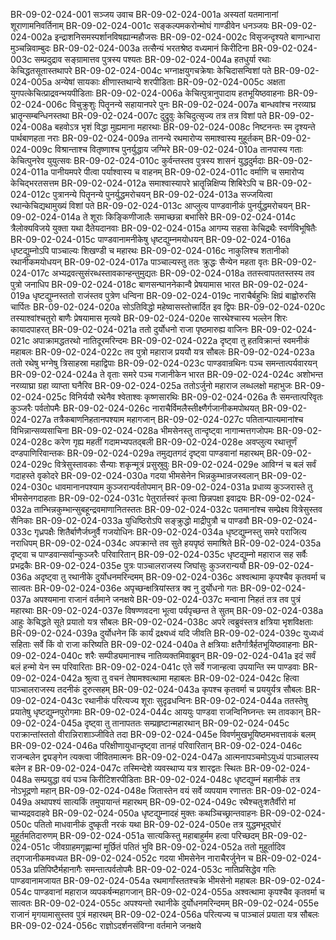 BR-09-02-024-001	सञ्जय उवाच
BR-09-02-024-001a	अस्यतां यतमानानां शूराणामनिवर्तिनाम्
BR-09-02-024-001c	सङ्कल्पमकरोन्मोघं गाण्डीवेन धनञ्जयः
BR-09-02-024-002a	इन्द्राशनिसमस्पर्शानविषह्यान्महौजसः
BR-09-02-024-002c	विसृजन्दृश्यते बाणान्धारा मुञ्चन्निवाम्बुदः
BR-09-02-024-003a	तत्सैन्यं भरतश्रेष्ठ वध्यमानं किरीटिना
BR-09-02-024-003c	सम्प्रदुद्राव सङ्ग्रामात्तव पुत्रस्य पश्यतः
BR-09-02-024-004a	हतधुर्या रथाः केचिद्धतसूतास्तथापरे
BR-09-02-024-004c	भग्नाक्षयुगचक्रेषाः केचिदासन्विशां पते
BR-09-02-024-005a	अन्येषां सायकाः क्षीणास्तथान्ये शरपीडिताः
BR-09-02-024-005c	अक्षता युगपत्केचित्प्राद्रवन्भयपीडिताः
BR-09-02-024-006a	केचित्पुत्रानुपादाय हतभूयिष्ठवाहनाः
BR-09-02-024-006c	विचुक्रुशुः पितॄनन्ये सहायानपरे पुनः
BR-09-02-024-007a	बान्धवांश्च नरव्याघ्र भ्रातॄन्सम्बन्धिनस्तथा
BR-09-02-024-007c	दुद्रुवुः केचिदुत्सृज्य तत्र तत्र विशां पते
BR-09-02-024-008a	बहवोऽत्र भृशं विद्धा मुह्यमाना महारथाः
BR-09-02-024-008c	निष्टनन्तः स्म दृश्यन्ते पार्थबाणहता नराः
BR-09-02-024-009a	तानन्ये रथमारोप्य समाश्वास्य मुहूर्तकम्
BR-09-02-024-009c	विश्रान्ताश्च वितृष्णाश्च पुनर्युद्धाय जग्मिरे
BR-09-02-024-010a	तानपास्य गताः केचित्पुनरेव युयुत्सवः
BR-09-02-024-010c	कुर्वन्तस्तव पुत्रस्य शासनं युद्धदुर्मदाः
BR-09-02-024-011a	पानीयमपरे पीत्वा पर्याश्वास्य च वाहनम्
BR-09-02-024-011c	वर्माणि च समारोप्य केचिद्भरतसत्तम
BR-09-02-024-012a	समाश्वास्यापरे भ्रातॄन्निक्षिप्य शिबिरेऽपि च
BR-09-02-024-012c	पुत्रानन्ये पितॄनन्ये पुनर्युद्धमरोचयन्
BR-09-02-024-013a	सज्जयित्वा रथान्केचिद्यथामुख्यं विशां पते
BR-09-02-024-013c	आप्लुत्य पाण्डवानीकं पुनर्युद्धमरोचयन्
BR-09-02-024-014a	ते शूराः किङ्किणीजालैः समाच्छन्ना बभासिरे
BR-09-02-024-014c	त्रैलोक्यविजये युक्ता यथा दैतेयदानवाः
BR-09-02-024-015a	आगम्य सहसा केचिद्रथैः स्वर्णविभूषितैः
BR-09-02-024-015c	पाण्डवानामनीकेषु धृष्टद्युम्नमयोधयन्
BR-09-02-024-016a	धृष्टद्युम्नोऽपि पाञ्चाल्यः शिखण्डी च महारथः
BR-09-02-024-016c	नाकुलिश्च शतानीको रथानीकमयोधयन्
BR-09-02-024-017a	पाञ्चाल्यस्तु ततः क्रुद्धः सैन्येन महता वृतः
BR-09-02-024-017c	अभ्यद्रवत्सुसंरब्धस्तावकान्हन्तुमुद्यतः
BR-09-02-024-018a	ततस्त्वापततस्तस्य तव पुत्रो जनाधिप
BR-09-02-024-018c	बाणसन्घाननेकान्वै प्रेषयामास भारत
BR-09-02-024-019a	धृष्टद्युम्नस्ततो राजंस्तव पुत्रेण धन्विना
BR-09-02-024-019c	नाराचैर्बहुभिः क्षिप्रं बाह्वोरुरसि चार्पितः
BR-09-02-024-020a	सोऽतिविद्धो महेष्वासस्तोत्त्रार्दित इव द्विपः
BR-09-02-024-020c	तस्याश्वांश्चतुरो बाणैः प्रेषयामास मृत्यवे
BR-09-02-024-020e	सारथेश्चास्य भल्लेन शिरः कायादपाहरत्
BR-09-02-024-021a	ततो दुर्योधनो राजा पृष्ठमारुह्य वाजिनः
BR-09-02-024-021c	अपाक्रामद्धतरथो नातिदूरमरिन्दमः
BR-09-02-024-022a	दृष्ट्वा तु हतविक्रान्तं स्वमनीकं महाबलः
BR-09-02-024-022c	तव पुत्रो महाराज प्रययौ यत्र सौबलः
BR-09-02-024-023a	ततो रथेषु भग्नेषु त्रिसाहस्रा महाद्विपाः
BR-09-02-024-023c	पाण्डवान्रथिनः पञ्च समन्तात्पर्यवारयन्
BR-09-02-024-024a	ते वृताः समरे पञ्च गजानीकेन भारत
BR-09-02-024-024c	अशोभन्त नरव्याघ्रा ग्रहा व्याप्ता घनैरिव
BR-09-02-024-025a	ततोऽर्जुनो महाराज लब्धलक्षो महाभुजः
BR-09-02-024-025c	विनिर्ययौ रथेनैव श्वेताश्वः कृष्णसारथिः
BR-09-02-024-026a	तैः समन्तात्परिवृतः कुञ्जरैः पर्वतोपमैः
BR-09-02-024-026c	नाराचैर्विमलैस्तीक्ष्णैर्गजानीकमपोथयत्
BR-09-02-024-027a	तत्रैकबाणनिहतानपश्याम महागजान्
BR-09-02-024-027c	पतितान्पात्यमानांश्च विभिन्नान्सव्यसाचिना
BR-09-02-024-028a	भीमसेनस्तु तान्दृष्ट्वा नागान्मत्तगजोपमः
BR-09-02-024-028c	करेण गृह्य महतीं गदामभ्यपतद्बली
BR-09-02-024-028e	अवप्लुत्य रथात्तूर्णं दण्डपाणिरिवान्तकः
BR-09-02-024-029a	तमुद्यतगदं दृष्ट्वा पाण्डवानां महारथम्
BR-09-02-024-029c	वित्रेसुस्तावकाः सैन्याः शकृन्मूत्रं प्रसुस्रुवुः
BR-09-02-024-029e	आविग्नं च बलं सर्वं गदाहस्ते वृकोदरे
BR-09-02-024-030a	गदया भीमसेनेन भिन्नकुम्भान्रजस्वलान्
BR-09-02-024-030c	धावमानानपश्याम कुञ्जरान्पर्वतोपमान्
BR-09-02-024-031a	प्रधाव्य कुञ्जरास्ते तु भीमसेनगदाहताः
BR-09-02-024-031c	पेतुरार्तस्वरं कृत्वा छिन्नपक्षा इवाद्रयः
BR-09-02-024-032a	तान्भिन्नकुम्भान्सुबहून्द्रवमाणानितस्ततः
BR-09-02-024-032c	पतमानांश्च सम्प्रेक्ष्य वित्रेसुस्तव सैनिकाः
BR-09-02-024-033a	युधिष्ठिरोऽपि सङ्क्रुद्धो माद्रीपुत्रौ च पाण्डवौ
BR-09-02-024-033c	गृध्रपक्षैः शितैर्बाणैर्जघ्नुर्वै गजयोधिनः
BR-09-02-024-034a	धृष्टद्युम्नस्तु समरे पराजित्य नराधिपम्
BR-09-02-024-034c	अपक्रान्ते तव सुते हयपृष्ठं समाश्रिते
BR-09-02-024-035a	दृष्ट्वा च पाण्डवान्सर्वान्कुञ्जरैः परिवारितान्
BR-09-02-024-035c	धृष्टद्युम्नो महाराज सह सर्वैः प्रभद्रकैः
BR-09-02-024-035e	पुत्रः पाञ्चालराजस्य जिघांसुः कुञ्जरान्ययौ
BR-09-02-024-036a	अदृष्ट्वा तु रथानीके दुर्योधनमरिन्दमम्
BR-09-02-024-036c	अश्वत्थामा कृपश्चैव कृतवर्मा च सात्वतः
BR-09-02-024-036e	अपृच्छन्क्षत्रियांस्तत्र क्व नु दुर्योधनो गतः
BR-09-02-024-037a	अपश्यमाना राजानं वर्तमाने जनक्षये
BR-09-02-024-037c	मन्वाना निहतं तत्र तव पुत्रं महारथाः
BR-09-02-024-037e	विषण्णवदना भूत्वा पर्यपृच्छन्त ते सुतम्
BR-09-02-024-038a	आहुः केचिद्धते सूते प्रयातो यत्र सौबलः
BR-09-02-024-038c	अपरे त्वब्रुवंस्तत्र क्षत्रिया भृशविक्षताः
BR-09-02-024-039a	दुर्योधनेन किं कार्यं द्रक्ष्यध्वं यदि जीवति
BR-09-02-024-039c	युध्यध्वं सहिताः सर्वे किं वो राजा करिष्यति
BR-09-02-024-040a	ते क्षत्रियाः क्षतैर्गात्रैर्हतभूयिष्ठवाहनाः
BR-09-02-024-040c	शरैः सम्पीड्यमानाश्च नातिव्यक्तमिवाब्रुवन्
BR-09-02-024-041a	इदं सर्वं बलं हन्मो येन स्म परिवारिताः
BR-09-02-024-041c	एते सर्वे गजान्हत्वा उपयान्ति स्म पाण्डवाः
BR-09-02-024-042a	श्रुत्वा तु वचनं तेषामश्वत्थामा महाबलः
BR-09-02-024-042c	हित्वा पाञ्चालराजस्य तदनीकं दुरुत्सहम्
BR-09-02-024-043a	कृपश्च कृतवर्मा च प्रययुर्यत्र सौबलः
BR-09-02-024-043c	रथानीकं परित्यज्य शूराः सुदृढधन्विनः
BR-09-02-024-044a	ततस्तेषु प्रयातेषु धृष्टद्युम्नपुरोगमाः
BR-09-02-024-044c	आययुः पाण्डवा राजन्विनिघ्नन्तः स्म तावकान्
BR-09-02-024-045a	दृष्ट्वा तु तानापततः सम्प्रहृष्टान्महारथान्
BR-09-02-024-045c	पराक्रान्तांस्ततो वीरान्निराशाञ्जीविते तदा
BR-09-02-024-045e	विवर्णमुखभूयिष्ठमभवत्तावकं बलम्
BR-09-02-024-046a	परिक्षीणायुधान्दृष्ट्वा तानहं परिवारितान्
BR-09-02-024-046c	राजन्बलेन द्व्यङ्गेन त्यक्त्वा जीवितमात्मनः
BR-09-02-024-047a	आत्मनापञ्चमोऽयुध्यं पाञ्चालस्य बलेन ह
BR-09-02-024-047c	तस्मिन्देशे व्यवस्थाप्य यत्र शारद्वतः स्थितः
BR-09-02-024-048a	सम्प्रयुद्धा वयं पञ्च किरीटिशरपीडिताः
BR-09-02-024-048c	धृष्टद्युम्नं महानीकं तत्र नोऽभूद्रणो महान्
BR-09-02-024-048e	जितास्तेन वयं सर्वे व्यपयाम रणात्ततः
BR-09-02-024-049a	अथापश्यं सात्यकिं तमुपायान्तं महारथम्
BR-09-02-024-049c	रथैश्चतुःशतैर्वीरो मां चाभ्यद्रवदाहवे
BR-09-02-024-050a	धृष्टद्युम्नादहं मुक्तः कथञ्चिच्छ्रान्तवाहनः
BR-09-02-024-050c	पतितो माधवानीकं दुष्कृती नरकं यथा
BR-09-02-024-050e	तत्र युद्धमभूद्घोरं मुहूर्तमतिदारुणम्
BR-09-02-024-051a	सात्यकिस्तु महाबाहुर्मम हत्वा परिच्छदम्
BR-09-02-024-051c	जीवग्राहमगृह्णान्मां मूर्छितं पतितं भुवि
BR-09-02-024-052a	ततो मुहूर्तादिव तद्गजानीकमवध्यत
BR-09-02-024-052c	गदया भीमसेनेन नाराचैरर्जुनेन च
BR-09-02-024-053a	प्रतिपिष्टैर्महानागैः समन्तात्पर्वतोपमैः
BR-09-02-024-053c	नातिप्रसिद्धेव गतिः पाण्डवानामजायत
BR-09-02-024-054a	रथमार्गांस्ततश्चक्रे भीमसेनो महाबलः
BR-09-02-024-054c	पाण्डवानां महाराज व्यपकर्षन्महागजान्
BR-09-02-024-055a	अश्वत्थामा कृपश्चैव कृतवर्मा च सात्वतः
BR-09-02-024-055c	अपश्यन्तो रथानीके दुर्योधनमरिन्दमम्
BR-09-02-024-055e	राजानं मृगयामासुस्तव पुत्रं महारथम्
BR-09-02-024-056a	परित्यज्य च पाञ्चालं प्रयाता यत्र सौबलः
BR-09-02-024-056c	राज्ञोऽदर्शनसंविग्ना वर्तमाने जनक्षये
